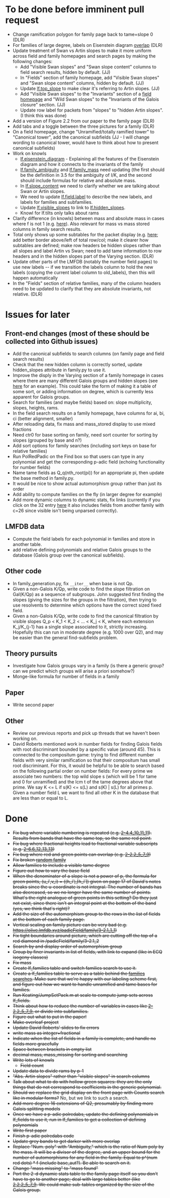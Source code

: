 # To be done before imminent pull request

 * Change ramification polygon for family page back to tame=slope 0 (DLR)
 * For families of large degree, labels on Eisenstein diagram [overlap](https://olive.lmfdb.xyz/padicField/family/2.1.44.130a) (DLR)
 * Update treatment of Swan vs Artin slopes to make it more uniform across field and family homepages and search pages by making the following changes:
   * Add "Visible Swan slopes" and "Swan slope content" columns to field search results, hidden by default.  (JJ)
   * In "Fields" section of family homepage, add "Visible Swan slopes" and "Swan slope content" columns, hidden by default. (JJ)
   * Update [lf.top_slope](https://olive.lmfdb.xyz/knowledge/show/lf.top_slope) to make clear it's referring to Artin slopes. (JJ)
   * Add "Visible Swan slopes" to the "Invariants" section of a [field homepage](https://olive.lmfdb.xyz/padicField/2.1.16.71a1.913) and "Wild Swan slopes" to the "Invariants of the Galois closure" section.  (JJ)
   * Update row label for packets from "slopes" to "hidden Artin slopes". (I think this was done)
 * Add a version of Figure 2.2 from our paper to the family page (DLR)
 * Add tabs and a toggle between the three pictures for a family (DLR)
 * On a field homepage, change "Unramified/totally ramified tower" to "Canonical tower", add the canonical subfields  (JJ - I will change wording to canonical tower, would have to think about how to present canonical subfields)
 * Work on knowls
   * [lf.eisenstein_diagram](https://olive.lmfdb.xyz/knowledge/edit/lf.eisenstein_diagram) - Explaining all the features of the Eisenstein diagram and how it connects to the invariants of the family
   * [lf.family_ambiguity](https://olive.lmfdb.xyz/knowledge/edit/lf.family_ambiguity) and [lf.family_mass](https://olive.lmfdb.xyz/knowledge/edit/lf.family_mass) need updating (the first should be the definition in 3.5 for the ambiguity of I/K, and the second should include formulas for relative and absolute mass.
   * In [lf.slope_content](https://olive.lmfdb.xyz/knowledge/edit/lf.slope_content) we need to clarify whether we are talking about Swan or Artin slopes.
   * We need to update [lf.field.label](https://olive.lmfdb.xyz/knowledge/edit/lf.field.label) to describe the new labels, and labels for families and subfamilies.
   * Update [lf.visible_slopes](https://olive.lmfdb.xyz/knowledge/show/lf.visible_slopes) to link to [lf.hidden_slopes](https://olive.lmfdb.xyz/knowledge/show/lf.hidden_slopes).
   * Knowl for lf.tilts only talks about rams
 * Clarify difference (in knowls) between mass and absolute mass in cases where f is not 1 (e.g. [here](https://olive.lmfdb.xyz/padicField/family/2.2.8.54a)).  Also relevant for mass vs mass stored columns in family search results.
 * Total only shows up some subtables for the packet display (e.g. [here](https://olive.lmfdb.xyz/padicField/family/2.1.16.71a); add better border above/left of total row/col; make it clearer how subtables are defined; make row headers be hidden slopes rather than all slopes and label Artin vs Swan; need to add tame information to row headers and in the hidden slopes part of the Varying section. (DLR)
 * Update other parts of the LMFDB (notably the number field pages) to use new labels -- if we transition the labels column to hold the new labels (copying the current label column to old_labels), then this will happen automatically
 * In the "Fields" section of relative families, many of the column headers need to be updated to clarify that they are absolute invariants, not relative. (DLR)

# Issues for later

## Front-end changes (most of these should be collected into Github issues)
 * Add the canonical subfields to search columns (on family page and field search results)
 * Check that the new hidden column is correctly sorted, update hidden_slopes attribute in family.py to use it.
 * Improve the disply in the Varying section of a family homepage in cases where there are many different Galois groups and hidden slopes (see [here](https://olive.lmfdb.xyz/padicField/family/2.2.8.54a) for an example).  This could take the form of making it a table of some sort, or adding information on degree, which is currently less apparent for Galois groups.
 * Search for families (and maybe fields) based on: slope multiplicity, slopes, heights, rams.
 * In the field search results on a family homepage, have columns for ai, bi, ci (better alignment, smaller)
 * After reloading data, fix mass and mass_stored display to use mixed fractions
 * Need ctr0 for base sorting on family, need sort counter for sorting by slopes (grouped by base and n?)
 * Add sort options for family searches (including sort keys on base for relative families)
 * Run PolRedPadic on the Find box so that users can type in any polynomial and get the corresponding p-adic field (echoing functionality for number fields)
 * Name tame fields as Q_q(nth_root(pi)) for an appropriate pi, then update the base method in family.py.
 * It would be nice to show actual automorphism group rather than just its order
 * Add ability to compute families on the fly (in larger degree for example)
 * Add more dynamic columns to dynamic stats, fix links (currently if you click on the 32 entry [here](https://olive.lmfdb.xyz/padicField/dynamic_stats?p=2&n=8&visible_quantifier=exactly&visible=[2,+3,+17%2F4]&col1=slopes&totals1=yes&col2=galois_label&totals2=yes&proportions=none) it also includes fields from another family with c=26 since visible isn't being unparsed correctly).


## LMFDB data

 * Compute the field labels for each polynomial in families and store in another table.
 * add relative defining polynomials and relative Galois groups to the database (Galois group over the canonical subfields).

## Other code

 * In family_generation.py, fix `__iter__` when base is not Qp.
 * Given a non-Galois K/Qp, write code to find the slope filtration on Gal(K/Qp) as a sequence of subgroups.  John suggested first finding the slopes (giving the sizes for the groups in the filtration), then trying to use resolvents to determine which options have the correct sized fixed field.
 * Given a non-Galois K/Qp, write code to find the canonical filtration by visible slopes Q_p < K_1 < K_2 < ... < K_j < K, where each extension K_j/K_{j-1} has a single slope associated to it, strictly increasing.  Hopefully this can run in moderate degree (e.g. 1000 over Q2), and may be easier than the general find-subfields problem.

## Theory pursuits

 * Investigate how Galois groups vary in a family (is there a generic group?  can we predict which groups will arise a priori somehow?)
  * Monge-like formula for number of fields in a family

## Paper

 * Write second paper

## Other

 * Review our previous reports and pick up threads that we haven't been working on.
 * David Roberts mentioned work in number fields for finding Galois fields with root discriminant bounded by a specific value (around 45).  This is connected to the compositum game: trying to find different number fields with very similar ramification so that their compositum has small root discriminant.  For this, it would be helpful to be able to search based on the following partial order on number fields: For every prime we associate two numbers: the top wild slope s (which will be 1 for tame and 0 for unramified) and the lcm t of the tame degrees above that prime.  We say K <= L if s(K) <= s(L) and s(K) | s(L) for all primes p.  Given a number field L we want to find all other K in the database that are less than or equal to L.

# Done

 * ~~Fix bug where variable numbering is repeated (e.g. [2-4.4_10_11_11](https://olive.lmfdb.xyz/padicField/family/2-4.4_10_11_11)).  Results from bands that have the same top, so the same red point.~~
 * ~~Fix bug where fractional heights lead to fractional variable subscripts (e.g. [2-6.6_12_13_13](https://olive.lmfdb.xyz/padicField/family/2-6.6_12_13_13))~~
 * ~~Fix bug where red and green points can overlap (e.g. [2-2.2_5_7_9](https://olive.lmfdb.xyz/padicField/family/2-2.2_5_7_9))~~
 * ~~Fix broken [random family](https://olive.lmfdb.xyz/padicField/families/?n=8&search_type=Random)~~
 * ~~Allow families to include a visible tame degree~~
 * ~~Figure out how to vary the base field~~
 * ~~When the denominator of a slope is not a power of p, the formula for green points, (u_i′,v_i) = (⟨h_i′⟩,⌈h_i′⌉) given on page 17 of David's notes breaks since the u-coordinate is not integral.  The number of bands has also decreased, so we no longer have the same number of points.  What's the right analogue of green points in this setting?  Do they just not exist, since there isn't an integral point at the bottom of the band (yes, we think that's right)?~~
 * ~~Add the size of the automorphism group to the rows in the list of fields at the bottom of each family page.~~
 * ~~Vertical scaling on family picture can be very bad (e.g. https://olive.lmfdb.xyz/padicField/family/3-2.1_1_1)~~
 * ~~Fix tight boundaries around picture, which are cutting off the top of a red diamond in /padicField/family/3-2.1_2~~
 * ~~Search by and display order of automorphism group~~
 * ~~Group by finer invariants in list of fields, with link to expand (like in ECQ isogeny classes)~~
 * ~~Fix mass~~
 * ~~Create lf_families table and switch families search to use it.~~
 * ~~Create a lf_families table to serve as a table behind the [families searches](https://olive.lmfdb.xyz/padicField/families/).  Make sure that we're happy with our labeling scheme first, and figure out how we want to handle unramified and tame bases for families.~~
 * ~~Run Keating/JumpSetPack.m at scale to compute jump sets across lf_fields.~~
 * ~~Think about how to reduce the number of variables in cases like [2-2.2_5_7_9](https://olive.lmfdb.xyz/padicField/family/2-2.2_5_7_9), or divide into subfamilies.~~
 * ~~Figure out what to put in the paper!~~
 * ~~Make overleaf project~~
 * ~~Update David Roberts' slides to fix errors~~
 * ~~write mass as integer+fractional~~
 * ~~Indicate when the list of fields in a family is complete, and handle no fields more gracefully~~
 * ~~Space between brackets in empty list~~
 * ~~decimal mass, mass_missing for sorting and searching~~
 * ~~Write lots of knowls~~
   * ~~Field count~~
 * ~~Update data to divide rams by p-1~~
 * ~~"Abs. Artin slopes" rather than "visible slopes" in search columns~~
 * ~~Talk about what to do with hollow green squares: they are the only things that do not correspond to coefficients in the generic polynomial.~~
 * ~~Should we replace the grid display on the front page with Counts search like in modular forms?~~ No, but we link to such a search.
 * ~~Add more degree 16 extensions of Q2, presumably by finding more Galois splitting models~~
 * ~~Once we have a p-adic polredabs, update the defining polynomials in lf_fields to use it, run in lf_families to get a collection of defining polynomials~~
 * ~~Write first paper~~
 * ~~Finish p-adic polredabs code~~
 * ~~Update grey bands to get darker with more overlap~~
 * ~~Replace "Num. poly" with "Ambiguity," which is the ratio of Num poly by the mass.  It will be a divisor of the degree, and an upper bound for the number of automorphisms for any field in the family.  Equal to p^(num red dots) * f (include base_aut?).  Be able to search on it.~~
 * ~~Change "mass missing" to "mass found"~~
 * ~~Port the 2-d dynamic stats table to the family page itself so you don't have to go to another page; deal with large tables better (like [2.2.2_5_7_9](https://olive.lmfdb.xyz/padicField/dynamic_stats?p=2&n=16&visible_quantifier=exactly&visible=[2,+7%2F2,+9%2F2,+11%2F2]&col1=slopes&totals1=yes&col2=galois_label&totals2=yes&proportions=none).  We could make sub-tables organized by the size of the Galois group.~~
